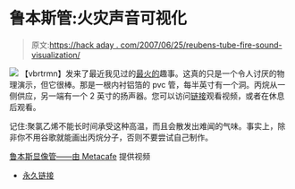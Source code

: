 # 鲁本斯管:火灾声音可视化

> 原文:[https://hack aday . com/2007/06/25/reubens-tube-fire-sound-visualization/](https://hackaday.com/2007/06/25/reubens-tube-fire-sound-visualization/)

![](../Images/1426290439bb08ccd33b228b769c90bc.png)
【vbrtrmn】发来了最近我见过的[最火的](http://www.b3ta.com/links/How_fire_reacts_to_soundwaves)趣事。这真的只是一个令人讨厌的物理演示，但它很棒。那是一根内衬铝箔的 pvc 管，每半英寸有一个洞。丙烷从一侧供应，另一端有一个 2 英寸的扬声器。您可以访问[链接](http://www.b3ta.com/links/How_fire_reacts_to_soundwaves)观看视频，或者在休息后观看。

记住:聚氯乙烯不能长时间承受这种高温，而且会散发出难闻的气味。事实上，除非你不用谷歌就能画出丙烷分子，否则不要尝试自己制作。

[鲁本斯显像管——由 Metacafe](http://www.metacafe.com/watch/266107/rubens_tube/) 提供视频

*   [永久链接](http://www.b3ta.com/links/How_fire_reacts_to_soundwaves)